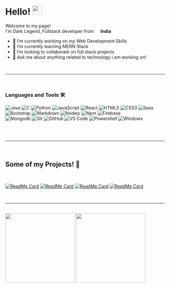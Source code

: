 # Hello! <img src="https://raw.githubusercontent.com/MartinHeinz/MartinHeinz/master/wave.gif" width="30px">


<p>Welcome to my page! </br> I'm Dark Legend, Fullstack developer from <img src="https://image.flaticon.com/icons/png/512/555/555462.png" width="13"/> <b>India</b> </p>

<!-- **darkLegend99/darkLegend99** is a ✨ _special_ ✨ repository because its `README.md` (this file) appears on your GitHub profile.

Here are some ideas to get you started: -->

- 🔭 I’m currently working on my Web Development Skills
- 🌱 I’m currently learning MERN Stack
- 👯 I’m looking to collaborate on full stack projects
- 💬 Ask me about anything related to technology i am working on!

<Br>
<hr>
<Br>

### Languages and Tools 🛠 

![Java](http://img.shields.io/badge/-Java-5B4638?style=flat-square&logo=java&logoColor=ffffff)
![C](http://img.shields.io/badge/-C-A8B9CC?style=flat-square&logo=c&logoColor=ffffff)
![Python](http://img.shields.io/badge/-Python-3776AB?style=flat-square&logo=python&logoColor=ffffff)
![JavaScript](https://img.shields.io/badge/-JavaScript-%23F7DF1C?style=flat-square&logo=javascript&logoColor=000000&labelColor=%23F7DF1C&color=%23FFCE5A)
![React](https://img.shields.io/badge/-React-61DAFB?style=flat-square&logo=react&logoColor=ffffff)
![HTML5](https://img.shields.io/badge/-HTML5-%23E44D27?style=flat-square&logo=html5&logoColor=ffffff)
![CSS3](https://img.shields.io/badge/-CSS3-%231572B6?style=flat-square&logo=css3)
![Sass](https://img.shields.io/badge/-Sass-%23CC6699?style=flat-square&logo=sass&logoColor=ffffff)
![Bootstrap](https://img.shields.io/badge/-Bootstrap-563D7C?style=flat-square&logo=Bootstrap)
![Markdown](https://img.shields.io/badge/-Markdown-000000?style=flat-square&logo=markdown)
![Nodejs](https://img.shields.io/badge/-Nodejs-339933?style=flat-square&logo=Node.js&logoColor=ffffff)
![Npm](https://img.shields.io/badge/-npm-CB3837?style=flat-square&logo=npm)
![Firebase](https://img.shields.io/badge/-Firebase-FFCA28?style=flat-square&logo=firebase&logoColor=ffffff)  
![Mongodb](https://img.shields.io/badge/-Mongodb-61DAFB?style=flat-square&logo=mongodb&logoColor=ffffff)
![Git](https://img.shields.io/badge/-Git-%23F05032?style=flat-square&logo=git&logoColor=%23ffffff)
![GitHub](https://img.shields.io/badge/-GitHub-181717?style=flat-square&logo=github)
![VS Code](http://img.shields.io/badge/-VS%20Code-007ACC?style=flat-square&logo=visual-studio-code&logoColor=ffffff)
![Powershell](http://img.shields.io/badge/-Powershell-5391FE?style=flat-square&logo=powershell&logoColor=ffffff)
![Windows](http://img.shields.io/badge/-Windows-0078D6?style=flat-square&logo=windows&logoColor=ffffff)



<br/>

<Br>
<hr>
<Br>
<h2>Some of my Projects! 🎨</h2>
<Br>
  
[![ReadMe Card](https://github-readme-stats.vercel.app/api/pin/?username=darkLegend99&repo=Web-Development-Projects)](https://github.com/darkLegend99/Web-Development-Projects)
[![ReadMe Card](https://github-readme-stats.vercel.app/api/pin/?username=darkLegend99&repo=Nodejs-Projects)](https://github.com/darkLegend99/Nodejs-Projects)
[![ReadMe Card](https://github-readme-stats.vercel.app/api/pin/?username=darkLegend99&repo=React-Projects)](https://github.com/darkLegend99/React-Projects)
[![ReadMe Card](https://github-readme-stats.vercel.app/api/pin/?username=darkLegend99&repo=Javascript-Projects)](https://github.com/darkLegend99/Javascript-Projects)

<Br>
<hr>
<Br>

<img height="220em" align="left" src="https://github-readme-stats.vercel.app/api?username=darkLegend99&theme=white&show_icons=true&hide_border=true&&count_private=true&include_all_commits=true" />

<img height="220em" src="https://github-readme-stats.vercel.app/api/top-langs/?username=darkLegend99&theme=white" />
 


